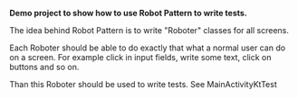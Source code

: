 **Demo project to show how to use Robot Pattern to write tests.**

The idea behind Robot Pattern is to write "Roboter" classes for all screens.

Each Roboter should be able to do exactly that what a normal user can do on a screen.
For example click in input fields, write some text, click on buttons and so on.

Than this Roboter should be used to write tests. See MainActivityKtTest